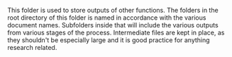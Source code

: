 This folder is used to store outputs of other functions. The folders in the root directory of this folder is named in accordance with the various document names. Subfolders inside that will include the various outputs from various stages of the process. Intermediate files are kept in place, as they shouldn't be especially large and it is good practice for anything research related. 
